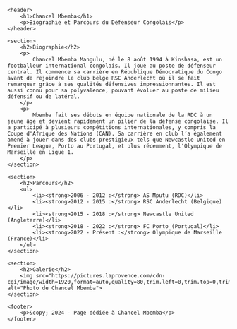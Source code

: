 
<!DOCT
            margin: 20px;
            padding: 20px;
            background-color: #fff;
            border-radius: 8px;
            box-shadow: 0 0 10px rgba(0, 0, 0, 0.1);
        }
        h1, h2 {
            color: #333;
        }
        img {
            max-width: 100%;
            height: auto;
            border-radius: 8px;
        }
        footer {
            text-align: center;
            padding: 20px;
            background-color: #333;
            color: #fff;
            margin-top: 20px;
        }
    </style>
</head>
<body>

    <header>
        <h1>Chancel Mbemba</h1>
        <p>Biographie et Parcours du Défenseur Congolais</p>
    </header>

    <section>
        <h2>Biographie</h2>
        <p>
            Chancel Mbemba Mangulu, né le 8 août 1994 à Kinshasa, est un footballeur international congolais. Il joue au poste de défenseur central. Il commence sa carrière en République Démocratique du Congo avant de rejoindre le club belge RSC Anderlecht où il se fait remarquer grâce à ses qualités défensives impressionnantes. Il est aussi connu pour sa polyvalence, pouvant évoluer au poste de milieu défensif ou de latéral.
        </p>
        <p>
            Mbemba fait ses débuts en équipe nationale de la RDC à un jeune âge et devient rapidement un pilier de la défense congolaise. Il a participé à plusieurs compétitions internationales, y compris la Coupe d'Afrique des Nations (CAN). Sa carrière en club l’a également amené à jouer dans des clubs prestigieux tels que Newcastle United en Premier League, Porto au Portugal, et plus récemment, l'Olympique de Marseille en Ligue 1.
        </p>
    </section>

    <section>
        <h2>Parcours</h2>
        <ul>
            <li><strong>2006 - 2012 :</strong> AS Mputu (RDC)</li>
            <li><strong>2012 - 2015 :</strong> RSC Anderlecht (Belgique)</li>
            <li><strong>2015 - 2018 :</strong> Newcastle United (Angleterre)</li>
            <li><strong>2018 - 2022 :</strong> FC Porto (Portugal)</li>
            <li><strong>2022 - Présent :</strong> Olympique de Marseille (France)</li>
        </ul>
    </section>

    <section>
        <h2>Galerie</h2>
        <img src="https://pictures.laprovence.com/cdn-cgi/image/width=1920,format=auto,quality=80,trim.left=0,trim.top=0,trim.height=1012,trim.width=1800/media/hermes/20240210/20240210_1_7_1_1_0_obj29050060_1.jpg" alt="Photo de Chancel Mbemba">
    </section>

    <footer>
        <p>&copy; 2024 - Page dédiée à Chancel Mbemba</p>
    </footer>

</body>
</html>
